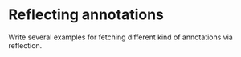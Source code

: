 # Reflecting annotations
Write several examples for fetching different kind of annotations via reflection.
